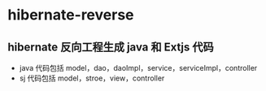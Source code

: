 # hibernate-reverse

## hibernate 反向工程生成 java 和 Extjs 代码
- java 代码包括 model，dao，daoImpl，service，serviceImpl，controller
- sj 代码包括 model，stroe，view，controller
